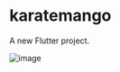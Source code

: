 # karatemango

A new Flutter project.

![image](https://user-images.githubusercontent.com/78962708/144398723-ab83bdd4-bb1f-45ea-a0b6-85ed13939b00.png)
